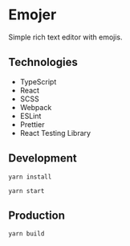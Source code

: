 # Emojer
Simple rich text editor with emojis.

## Technologies
- TypeScript
- React
- SCSS
- Webpack
- ESLint
- Prettier
- React Testing Library

## Development

```
yarn install

yarn start
```
## Production

```
yarn build
```
